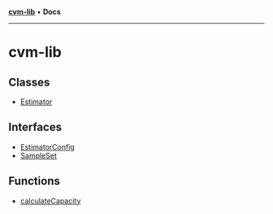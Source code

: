 [**cvm-lib**](README.md) • **Docs**

***

# cvm-lib

## Classes

- [Estimator](classes/Estimator.md)

## Interfaces

- [EstimatorConfig](interfaces/EstimatorConfig.md)
- [SampleSet](interfaces/SampleSet.md)

## Functions

- [calculateCapacity](functions/calculateCapacity.md)
